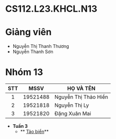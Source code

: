 # CS112.L23.KHCL.N13
# Giảng viên
* Nguyễn Thị Thanh Thương
* Nguyễn Thanh Sơn
# Nhóm 13
| STT |MSSV| HỌ VÀ TÊN|
|:---:|---|   ---|
|1|19521488|Nguyễn Thị Thảo Hiền|
|2|19521818|Nguyễn Thị Ly|
|3|19521820|Đặng Xuân Mai|

- **Tuần 3** 
    -  ** [Tảo biển](https://github.com/nguyenthily1605/CS112.L23.KHCL.N13/blob/main/Bu%E1%BB%95i%203-T%E1%BA%A3o%20bi%E1%BB%83n.ipynb)**
  

